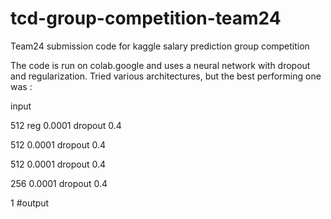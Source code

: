 # tcd-group-competition-team24
Team24 submission code for kaggle salary prediction group competition

The code is run on colab.google and uses a neural network with dropout and regularization.
Tried various architectures, but the best performing one was :

input

512 reg 0.0001 dropout 0.4

512 0.0001 dropout 0.4

512 0.0001 dropout 0.4

256 0.0001 dropout 0.4

1 #output
